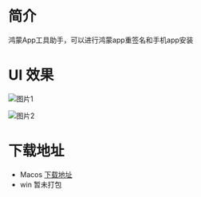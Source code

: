 # 简介
鸿蒙App工具助手，可以进行鸿蒙app重签名和手机app安装

# UI 效果
![图片1](https://p6-juejin.byteimg.com/tos-cn-i-k3u1fbpfcp/fed61363b4ce471193e7986701d34fd1~tplv-k3u1fbpfcp-jj-mark:3024:0:0:0:q75.awebp#?w=793&h=692&s=38494&e=png&b=e8eadb)

![图片2](https://p6-juejin.byteimg.com/tos-cn-i-k3u1fbpfcp/134871f4d2aa4b3895b5e42a936c1156~tplv-k3u1fbpfcp-jj-mark:3024:0:0:0:q75.awebp#?w=800&h=700&s=47395&e=png&b=ffffff)

# 下载地址
- Macos
[下载地址](https://link.juejin.cn/?target=https%3A%2F%2Fgithub.com%2FHeQuanLi%2Fohos_app_tools%2Fblob%2Fmaster%2Fapp%2Fmacos%2F%25E9%25B8%25BF%25E8%2592%2599App%25E5%25B7%25A5%25E5%2585%25B7%25E5%258A%25A9%25E6%2589%258B.zip)
- win
暂未打包